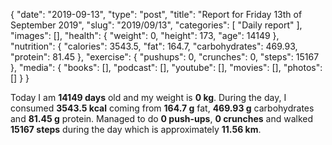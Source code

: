{
    "date": "2019-09-13",
    "type": "post",
    "title": "Report for Friday 13th of September 2019",
    "slug": "2019\/09\/13",
    "categories": [
        "Daily report"
    ],
    "images": [],
    "health": {
        "weight": 0,
        "height": 173,
        "age": 14149
    },
    "nutrition": {
        "calories": 3543.5,
        "fat": 164.7,
        "carbohydrates": 469.93,
        "protein": 81.45
    },
    "exercise": {
        "pushups": 0,
        "crunches": 0,
        "steps": 15167
    },
    "media": {
        "books": [],
        "podcast": [],
        "youtube": [],
        "movies": [],
        "photos": []
    }
}

Today I am <strong>14149 days</strong> old and my weight is <strong>0 kg</strong>. During the day, I consumed <strong>3543.5 kcal</strong> coming from <strong>164.7 g</strong> fat, <strong>469.93 g</strong> carbohydrates and <strong>81.45 g</strong> protein. Managed to do <strong>0 push-ups</strong>, <strong>0 crunches</strong> and walked <strong>15167 steps</strong> during the day which is approximately <strong>11.56 km</strong>.